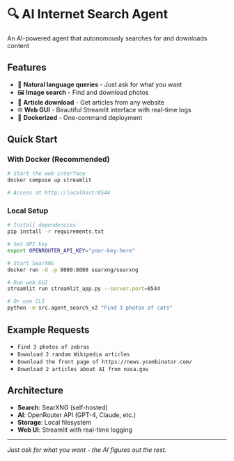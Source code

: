 # 🔍 AI Internet Search Agent

An AI-powered agent that autonomously searches for and downloads content

## Features

- 🤖 **Natural language queries** - Just ask for what you want
- 🖼️ **Image search** - Find and download photos
- 📄 **Article download** - Get articles from any website
- 🌐 **Web GUI** - Beautiful Streamlit interface with real-time logs
- 🐋 **Dockerized** - One-command deployment

## Quick Start

### With Docker (Recommended)

```bash
# Start the web interface
docker compose up streamlit

# Access at http://localhost:8544
```

### Local Setup

```bash
# Install dependencies
pip install -r requirements.txt

# Set API key
export OPENROUTER_API_KEY="your-key-here"

# Start SearXNG
docker run -d -p 8080:8080 searxng/searxng

# Run web GUI
streamlit run streamlit_app.py --server.port=8544

# Or use CLI
python -m src.agent_search_v2 "Find 3 photos of cats"
```

## Example Requests

- `Find 3 photos of zebras`
- `Download 2 random Wikipedia articles`
- `Download the front page of https://news.ycombinator.com/`
- `Download 2 articles about AI from nasa.gov`


## Architecture

- **Search**: SearXNG (self-hosted)
- **AI**: OpenRouter API (GPT-4, Claude, etc.)
- **Storage**: Local filesystem
- **Web UI**: Streamlit with real-time logging

---

*Just ask for what you want - the AI figures out the rest.*